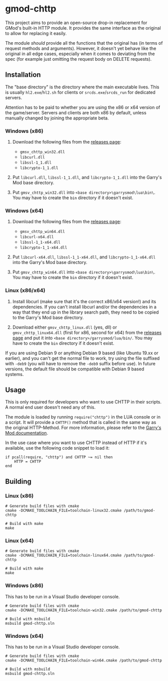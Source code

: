 # gmod-chttp

This project aims to provide an open-source drop-in replacement for GMod's
built-in HTTP module. It provides the same interface as the original to
allow for replacing it easily.

The module *should* provide all the functions that the original has
(in terms of request methods and arguments).
However, it doesn't yet behave like the original in all edge cases,
especially when it comes to deviating from the spec (for example just
omitting the request body on DELETE requests).

## Installation

The "base directory" is the directory where the main executable lives.
This is usually `hl2.exe`/`hl2.sh` for clients or `srcds.exe`/`srcds_run`
for dedicated servers.

Attention has to be paid to whether you are using the x86 or x64
version of the game/server. Servers and clients are both x86 by default,
unless manually changed by joining the appropriate beta.

### Windows (x86)

1. Download the following files from the [releases page](https://github.com/timschumi/gmod-chttp/releases):
    - `gmsv_chttp_win32.dll`
    - `libcurl.dll`
    - `libssl-1_1.dll`
    - `libcrypto-1_1.dll`

2. Put `libcurl.dll`, `libssl-1_1.dll`, and `libcrypto-1_1.dll` into the Garry's Mod
   base directory.

3. Put `gmsv_chttp_win32.dll` into `<base directory>\garrysmod\lua\bin\`. You may have to
   create the `bin` directory if it doesn't exist.

### Windows (x64)

1. Download the following files from the [releases page](https://github.com/timschumi/gmod-chttp/releases):
    - `gmsv_chttp_win64.dll`
    - `libcurl-x64.dll`
    - `libssl-1_1-x64.dll`
    - `libcrypto-1_1-x64.dll`

2. Put `libcurl-x64.dll`, `libssl-1_1-x64.dll`, and `libcrypto-1_1-x64.dll` into the Garry's Mod
   base directory.

3. Put `gmsv_chttp_win64.dll` into `<base directory>\garrysmod\lua\bin\`. You may have to
   create the `bin` directory if it doesn't exist.

### Linux (x86/x64)

1. Install libcurl (make sure that it's the correct x86/x64 version!) and its dependencies.
   If you can't install libcurl and/or the dependencies in a way that they end up in the
   library search path, they need to be copied to the Garry's Mod base directory.

2. Download either `gmsv_chttp_linux.dll` (yes, dll) or `gmsv_chttp_linux64.dll` (first for x86,
   second for x64) from the [releases page](https://github.com/timschumi/gmod-chttp/releases)
   and put it into `<base directory>/garrysmod/lua/bin/`. You may have to
   create the `bin` directory if it doesn't exist.

If you are using Debian 9 or anything Debian 9 based (like Ubuntu 19.xx or earlier),
and you can't get the normal file to work, try using the file suffixed with `-deb9`
(you will have to remove the `-deb9` suffix before use). In future versions, the
default file should be compatible with Debian 9 based systems.

## Usage

This is only required for developers who want to use CHTTP in their scripts.
A normal end user doesn't need any of this.

The module is loaded by running `require("chttp")` in the LUA console or in
a script. It will provide a `CHTTP()` method that is called in the same way
as the original HTTP-Method. For more information, please refer to the
[Garry's Mod documentation](https://wiki.facepunch.com/gmod/Global.HTTP).

In the use case where you want to use CHTTP instead of HTTP if it's available,
use the following code snippet to load it:

```
if pcall(require, "chttp") and CHTTP ~= nil then
	HTTP = CHTTP
end
```

## Building

### Linux (x86)

```
# Generate build files with cmake
cmake -DCMAKE_TOOLCHAIN_FILE=toolchain-linux32.cmake /path/to/gmod-chttp

# Build with make
make
```

### Linux (x64)

```
# Generate build files with cmake
cmake -DCMAKE_TOOLCHAIN_FILE=toolchain-linux64.cmake /path/to/gmod-chttp

# Build with make
make
```

### Windows (x86)

This has to be run in a Visual Studio developer console.

```
# Generate build files with cmake
cmake -DCMAKE_TOOLCHAIN_FILE=toolchain-win32.cmake /path/to/gmod-chttp

# Build with msbuild
msbuild gmod-chttp.sln
```

### Windows (x64)

This has to be run in a Visual Studio developer console.

```
# Generate build files with cmake
cmake -DCMAKE_TOOLCHAIN_FILE=toolchain-win64.cmake /path/to/gmod-chttp

# Build with msbuild
msbuild gmod-chttp.sln
```
